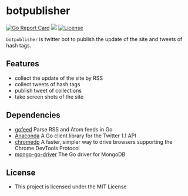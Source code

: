 # botpublisher
[![Go Report Card](https://goreportcard.com/badge/github.com/junkichi/botpublisher)](https://goreportcard.com/report/github.com/junkichi/botpublisher) [![](https://godoc.org/github.com/junkichi/botpublisher?status.svg)](http://godoc.org/github.com/junkichi/botpublisher) [![License](http://img.shields.io/:license-mit-blue.svg)](http://doge.mit-license.org)

`botpublisher` is twitter bot to publish the update of the site and tweets of hash tags.

## Features
- collect the update of the site by RSS
- collect tweets of hash tags
- publish tweet of collections
- take screen shots of the site

## Dependencies
- [gofeed](https://github.com/mmcdole/gofeed) Parse RSS and Atom feeds in Go
- [Anaconda](https://github.com/ChimeraCoder/anaconda) A Go client library for the Twitter 1.1 API
- [chromedp](https://github.com/chromedp/chromedp) A faster, simpler way to drive browsers supporting the Chrome DevTools Protocol
- [mongo-go-driver](https://github.com/mongodb/mongo-go-driver) The Go driver for MongoDB

## License
- This project is licensed under the MIT License
